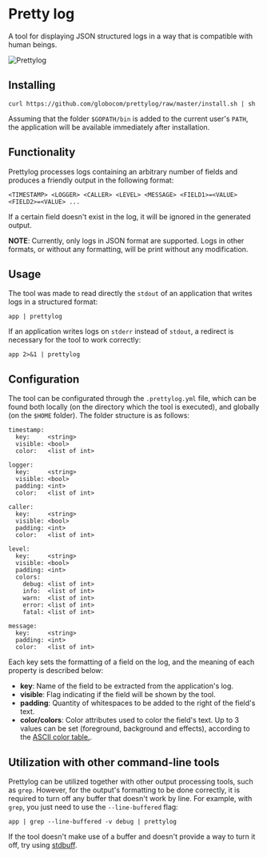 # Pretty log
A tool for displaying JSON structured logs in a way that is compatible with human beings.

![Prettylog](https://github.com/globocom/prettylog/raw/master/prettylog.png)

## Installing
    curl https://github.com/globocom/prettylog/raw/master/install.sh | sh 

Assuming that the folder `$GOPATH/bin` is added to the current user's `PATH`, the application will be available immediately after installation.

## Functionality

Prettylog processes logs containing an arbitrary number of fields and produces a friendly output in the following format:

    <TIMESTAMP> <LOGGER> <CALLER> <LEVEL> <MESSAGE> <FIELD1>=<VALUE> <FIELD2>=<VALUE> ...

If a certain field doesn't exist in the log, it will be ignored in the generated output.

**NOTE**: Currently, only logs in JSON format are supported. Logs in other formats, or without any formatting, will be print without any modification.

## Usage

The tool was made to read directly the `stdout` of an application that writes logs in a structured format:

    app | prettylog

If an application writes logs on `stderr` instead of `stdout`, a redirect is necessary for the tool to work correctly:

    app 2>&1 | prettylog

## Configuration

The tool can be configurated through the `.prettylog.yml` file, which can be found both locally (on the directory which the tool is executed), and globally (on the `$HOME` folder). The folder structure is as follows:

    timestamp:
      key:     <string>
      visible: <bool> 
      color:   <list of int>

    logger:
      key:     <string>
      visible: <bool>
      padding: <int>
      color:   <list of int> 

    caller:
      key:     <string>
      visible: <bool>
      padding: <int>
      color:   <list of int>

    level:
      key:     <string>
      visible: <bool>
      padding: <int>
      colors:
        debug: <list of int>
        info:  <list of int>
        warn:  <list of int>
        error: <list of int>
        fatal: <list of int>

    message:
      key:     <string>
      padding: <int>
      color:   <list of int>

Each key sets the formatting of a field on the log, and the meaning of each property is described below:

- **key**: Name of the field to be extracted from the application's log.
- **visible**: Flag indicating if the field will be shown by the tool.
- **padding**: Quantity of whitespaces to be added to the right of the field's text.
- **color/colors**: Color attributes used to color the field's text. Up to 3 values can be set (foreground, background and effects), according to the [ASCII color table.](https://en.wikipedia.org/wiki/ANSI_escape_code#Colors).

## Utilization with other command-line tools

Prettylog can be utilized together with other output processing tools, such as `grep`. However, for the output's formatting to be done correctly, it is required to turn off any buffer that doesn't work by line. For example, with `grep`, you just need to use the `--line-buffered` flag:

    app | grep --line-buffered -v debug | prettylog

If the tool doesn't make use of a buffer and doesn't provide a way to turn it off, try using [stdbuff](https://www.gnu.org/software/coreutils/manual/html_node/stdbuf-invocation.html).


